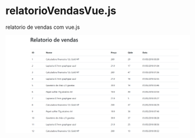 # relatorioVendasVue.js
relatorio de vendas com vue.js

<img src="img/relatoriovue.js.png" alt="relatorio de vendas">
